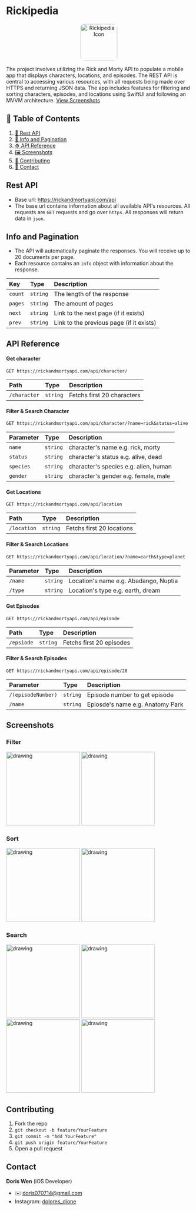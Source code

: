 # Rickipedia

<p align="center">
  <img src="./Screenshots/icon.png" alt="Rickipedia Icon" width="100" style="border-radius: 10px; "/>
</p>

The project involves utilizing the Rick and Morty API to populate a mobile app that displays characters, locations, and episodes. The REST API is central to accessing various resources, with all requests being made over HTTPS and returning JSON data. The app includes features for filtering and sorting characters, episodes, and locations using SwiftUI and following an MVVM architecture.
[View Screenshots](#screenshots)

## 📖 Table of Contents
1. [🎯 Rest API](#rest-api)  
2. [📝 Info and Pagination](#info-and-pagination)  
3. [⚙️ API Reference](#api-reference)  
4. [🖼️ Screenshots](#screenshots)  
5. [🤝 Contributing](#contributing)  
6. [📩 Contact](#contact)

## Rest API
- Base url: https://rickandmortyapi.com/api
- The base url contains information about all available API's resources. All requests are `GET` requests and go over `https`. All responses will return data in `json`.

## Info and Pagination
- The API will automatically paginate the responses. You will receive up to 20 documents per page.
- Each resource contains an `info` object with information about the response.

| Key | Type     | Description                |
| :-------- | :------- | :------------------------- |
| `count` | `string` | The length of the response |
| `pages` | `string` | The amount of pages|
| `next` | `string` | Link to the next page (if it exists)|
| `prev` | `string` | Link to the previous page (if it exists)|

## API Reference

#### Get character

```https
GET https://rickandmortyapi.com/api/character/
```

| Path | Type     | Description                |
| :-------- | :------- | :------------------------- |
| `/character` | `string` | Fetchs first 20 characters |

#### Filter & Search Character

```https
GET https://rickandmortyapi.com/api/character/?name=rick&status=alive
```

| Parameter | Type     | Description                       |
| :-------- | :------- | :-------------------------------- |
| `name`      | `string` | character's name e.g. rick, morty|
| `status`      | `string` |  character's status e.g. alive, dead|
| `species`      | `string` |  character's species e.g. alien, human |
| `gender` | `string` |  character's gender e.g. female, male |

#### Get Locations

```https
GET https://rickandmortyapi.com/api/location
```

| Path | Type     | Description                       |
| :-------- | :------- | :-------------------------------- |
| `/location`      | `string` | Fetchs first 20 locations |


#### Filter & Search Locations

```https
GET https://rickandmortyapi.com/api/location/?name=earth&type=planet
```

| Parameter | Type     | Description                       |
| :-------- | :------- | :-------------------------------- |
| `/name`      | `string` | Location's name e.g. Abadango, Nuptia|
| `/type`      | `string` | Location's type e.g. earth, dream|


#### Get Episodes

```https
GET https://rickandmortyapi.com/api/episode
```


| Path | Type     | Description                |
| :-------- | :------- | :------------------------- |
| `/epsiode` | `string` | Fetchs first 20 episodes |


#### Filter & Search Episodes

```https
GET https://rickandmortyapi.com/api/episode/28
```
| Parameter | Type     | Description                       |
| :-------- | :------- | :-------------------------------- |
| `/(episodeNumber)` | `string` | Episode number to get episode|
| `/name`      | `string` | Epiosde's name e.g. Anatomy Park|

<a name="screenshots-section"></a>
## Screenshots 
### Filter
<img src="./Screenshots/Characters.PNG" alt="drawing" width="200"/> <img src="./Screenshots/Filter.PNG" alt="drawing" width="200"/> 

### Sort
<img src="./Screenshots/Sort.PNG" alt="drawing" width="200"/> <img src="./Screenshots/Sort-2.PNG" alt="drawing" width="200"/>  

### Search
<img src="./Screenshots/Search.PNG" alt="drawing" width="200"/> <img src="./Screenshots/Search-2.PNG" alt="drawing" width="200"/> <img src="./Screenshots/Search-3.PNG" alt="drawing" width="200"/> <img src="./Screenshots/Search-4.PNG" alt="drawing" width="200"/> 

## Contributing

1. Fork the repo
2. `git checkout -b feature/YourFeature`
3. `git commit -m "Add YourFeature"`
4. `git push origin feature/YourFeature`
5. Open a pull request
  
## Contact

**Doris Wen** (iOS Developer)
- ✉️ [doris070714@gmail.com](mailto:doris070714@gmail.com)
- Instagram: [dolores_dione](https://www.instagram.com/dolores_dione/)

